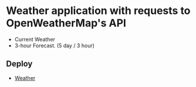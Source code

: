 # Weather application with requests to OpenWeatherMap's API

- Current Weather
- 3-hour Forecast. (5 day / 3 hour)

## Deploy

- [Weather](https://silencelyrae.github.io/weather/)
